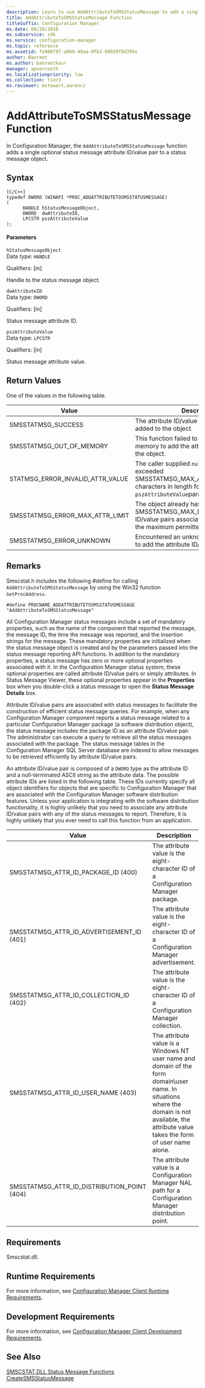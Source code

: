 ```yaml
---
description: Learn to use AddAttributeToSMSStatusMessage to add a single optional status message attribute id-value pair to a status message object.
title: AddAttributeToSMSStatusMessage Function
titleSuffix: Configuration Manager
ms.date: 09/20/2016
ms.subservice: sdk
ms.service: configuration-manager
ms.topic: reference
ms.assetid: fe906f97-a669-49aa-9fb3-09920f0d395e
author: Banreet
ms.author: banreetkaur
manager: apoorvseth
ms.localizationpriority: low
ms.collection: tier3
ms.reviewer: mstewart,aaroncz 
---
```

# AddAttributeToSMSStatusMessage Function
In Configuration Manager, the `AddAttributeToSMSStatusMessage` function adds a single optional status message attribute ID/value pair to a status message object.  

## Syntax  

```  
[C/C++]  
typedef DWORD (WINAPI *PROC_ADDATTRIBUTETOSMSSTATUSMESSAGE)  
(  
      HANDLE hStatusMessageObject,  
      DWORD  dwAttributeID,  
      LPCSTR pszAttributeValue  
);  
```  

#### Parameters  
 `hStatusMessageObject`  
 Data type: `HANDLE`  

 Qualifiers: [in]  

 Handle to the status message object.  

 `dwAttributeID`  
 Data type: `DWORD`  

 Qualifiers: [in]  

 Status message attribute ID.  

 `pszAttributeValue`  
 Data type: `LPCSTR`  

 Qualifiers: [in]  

 Status message attribute value.  

## Return Values  
 One of the values in the following table.  

|Value|Description|  
|-----------|-----------------|  
|SMSSTATMSG_SUCCESS|The attribute ID/value pair was successfully added to the object.|  
|SMSSTATMSG_OUT_OF_MEMORY|This function failed to allocate enough memory to add the attribute ID/value pair to the object.|  
|STATMSG_ERROR_INVALID_ATTR_VALUE|The caller supplied `null` or a string that exceeded SMSSTATMSG_MAX_ATTR_VALUE_LENGTH characters in length for the `pszAttributeValue`parameter.|  
|SMSSTATMSG_ERROR_MAX_ATTR_LIMIT|The object already has SMSSTATMSG_MAX_NUM_ATTRS attribute ID/value pairs associated with it, which is the maximum permitted number.|  
|SMSSTATMSG_ERROR_UNKNOWN|Encountered an unknown error while trying to add the attribute ID/value pair.|  

## Remarks  
 Smscstat.h includes the following #define for calling `AddAttributeToSMSStatusMessage` by using the Win32 function `GetProcAddress`.  

```  
#define PROCNAME_ADDATTRIBUTETOSMSSTATUSMESSAGE "AddAttributeToSMSStatusMessage"  
```  

 All Configuration Manager status messages include a set of mandatory properties, such as the name of the component that reported the message, the message ID, the time the message was reported, and the insertion strings for the message. These mandatory properties are initialized when the status message object is created and by the parameters passed into the status message reporting API functions. In addition to the mandatory properties, a status message has zero or more optional properties associated with it. In the Configuration Manager status system, these optional properties are called attribute ID/value pairs or simply attributes. In Status Message Viewer, these optional properties appear in the **Properties** box when you double-click a status message to open the **Status Message Details** box.  

 Attribute ID/value pairs are associated with status messages to facilitate the construction of efficient status message queries. For example, when any Configuration Manager component reports a status message related to a particular Configuration Manager package (a software distribution object), the status message includes the package ID as an attribute ID/value pair. The administrator can execute a query to retrieve all the status messages associated with the package. The status message tables in the Configuration Manager SQL Server database are indexed to allow messages to be retrieved efficiently by attribute ID/value pairs.  

 An attribute ID/value pair is composed of a `DWORD` type as the attribute ID and a null-terminated ASCII string as the attribute data. The possible attribute IDs are listed in the following table. These IDs currently specify all object identifiers for objects that are specific to Configuration Manager that are associated with the Configuration Manager software distribution features. Unless your application is integrating with the software distribution functionality, it is highly unlikely that you need to associate any attribute ID/value pairs with any of the status messages to report. Therefore, it is highly unlikely that you ever need to call this function from an application.  

|Value|Description|  
|-----------|-----------------|  
|SMSSTATMSG_ATTR_ID_PACKAGE_ID (400)|The attribute value is the eight-character ID of a Configuration Manager package.|  
|SMSSTATMSG_ATTR_ID_ADVERTISEMENT_ID (401)|The attribute value is the eight-character ID of a Configuration Manager advertisement.|  
|SMSSTATMSG_ATTR_ID_COLLECTION_ID (402)|The attribute value is the eight-character ID of a Configuration Manager collection.|  
|SMSSTATMSG_ATTR_ID_USER_NAME (403)|The attribute value is a Windows NT user name and domain of the form domain\user name. In situations where the domain is not available, the attribute value takes the form of user name alone.|  
|SMSSTATMSG_ATTR_ID_DISTRIBUTION_POINT (404)|The attribute value is a Configuration Manager NAL path for a Configuration Manager distribution point.|  

## Requirements  
 Smscstat.dll.  

## Runtime Requirements  
 For more information, see [Configuration Manager Client Runtime Requirements](../../../../../develop/core/reqs/client-runtime-requirements.md).  

## Development Requirements  
 For more information, see [Configuration Manager Client Development Requirements](../../../../../develop/core/reqs/client-development-requirements.md).  

## See Also  
 [SMSCSTAT.DLL Status Message Functions](../../../../../develop/reference/core/servers/manage/smscstat.dll-status-message-functions.md)   
 [CreateSMSStatusMessage](../../../../../develop/reference/core/servers/manage/createsmsstatusmessage-function.md)
